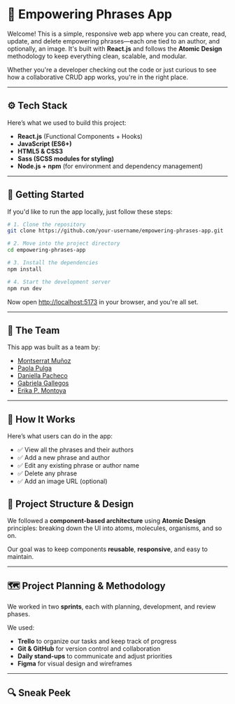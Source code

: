 # 🌱 Empowering Phrases App

Welcome! This is a simple, responsive web app where you can create, read, update, and delete empowering phrases—each one tied to an author, and optionally, an image. It's built with **React.js** and follows the **Atomic Design** methodology to keep everything clean, scalable, and modular.

Whether you're a developer checking out the code or just curious to see how a collaborative CRUD app works, you're in the right place.

---

## ⚙️ Tech Stack

Here’s what we used to build this project:

* **React.js** (Functional Components + Hooks)
* **JavaScript (ES6+)**
* **HTML5 & CSS3**
* **Sass (SCSS modules for styling)**
* **Node.js + npm** (for environment and dependency management)

---

## 🧾 Getting Started

If you'd like to run the app locally, just follow these steps:

```bash
# 1. Clone the repository
git clone https://github.com/your-username/empowering-phrases-app.git

# 2. Move into the project directory
cd empowering-phrases-app

# 3. Install the dependencies
npm install

# 4. Start the development server
npm run dev
```

Now open [http://localhost:5173](http://localhost:5173) in your browser, and you're all set.

---

## 👥 The Team

This app was built as a team by:

* [Montserrat Muñoz](https://github.com/Montc027)
* [Paola Pulga](https://github.com/Pao-Pul)
* [Daniella Pacheco](https://github.com/DaniPacheco8)
* [Gabriela Gallegos](https://github.com/hgall3)
* [Erika P. Montoya](https://github.com/DevErika)

---

## 🧠 How It Works

Here’s what users can do in the app:

* ✅ View all the phrases and their authors
* ✅ Add a new phrase and author
* ✅ Edit any existing phrase or author name
* ✅ Delete any phrase
* ✅ Add an image URL (optional)


## 📐 Project Structure & Design

We followed a **component-based architecture** using **Atomic Design** principles: breaking down the UI into atoms, molecules, organisms, and so on.

Our goal was to keep components **reusable**, **responsive**, and easy to maintain.

---

## 🗺️ Project Planning & Methodology

We worked in two **sprints**, each with planning, development, and review phases.

We used:

* **Trello** to organize our tasks and keep track of progress
* **Git & GitHub** for version control and collaboration
* **Daily stand-ups** to communicate and adjust priorities
* **Figma** for visual design and wireframes

---

## 🔍 Sneak Peek

<!-- You can add a screenshot here or a link to a deployed version or design mockup -->

